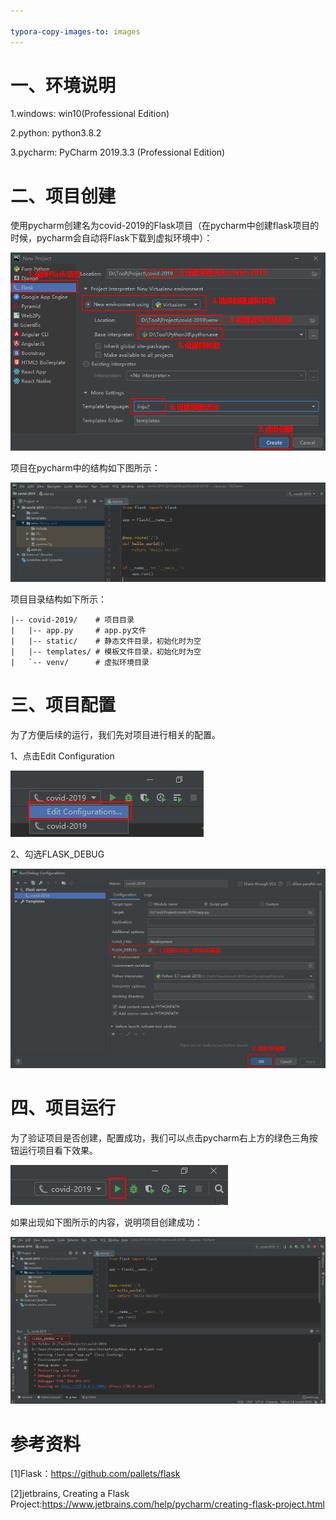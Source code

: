 ```yaml
---

typora-copy-images-to: images
---
```


# 一、环境说明

1.windows: win10(Professional Edition)

2.python: python3.8.2

3.pycharm: PyCharm 2019.3.3 (Professional Edition)

# 二、项目创建

使用pycharm创建名为covid-2019的Flask项目（在pycharm中创建flask项目的时候，pycharm会自动将Flask下载到虚拟环境中）：

![](images/image-20200309105710003.png)

项目在pycharm中的结构如下图所示：

![image-20200309154512118](images/image-20200309154512118.png)

项目目录结构如下所示：

```
|-- covid-2019/    # 项目目录
|   |-- app.py     # app.py文件
|   |-- static/    # 静态文件目录，初始化时为空
|   |-- templates/ # 模板文件目录，初始化时为空
|   `-- venv/      # 虚拟环境目录
```

# 三、项目配置

为了方便后续的运行，我们先对项目进行相关的配置。

1、点击Edit Configuration

![image-20200309154623021](images/image-20200309154623021.png)

2、勾选FLASK_DEBUG

![image-20200309154830246](images/image-20200309154830246.png)

# 四、项目运行

为了验证项目是否创建，配置成功，我们可以点击pycharm右上方的绿色三角按钮运行项目看下效果。

![image-20200309155052545](images/image-20200309155052545.png)

如果出现如下图所示的内容，说明项目创建成功：

![image-20200309155246791](images/image-20200309155246791.png)

# 参考资料

[1]Flask：https://github.com/pallets/flask

[2]jetbrains, Creating a Flask Project:https://www.jetbrains.com/help/pycharm/creating-flask-project.html
